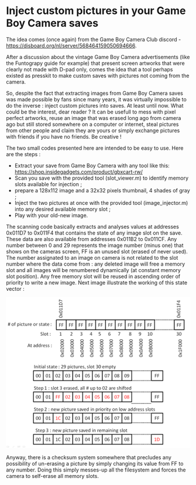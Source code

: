 # Inject custom pictures in your Game Boy Camera saves

The idea comes (once again) from the Game Boy Camera Club discord - https://disboard.org/nl/server/568464159050694666.

After a discussion about the vintage Game Boy Camera advertisements (like the Funtograpy guide for example) that present screen artworks that were clearly not made with D-pad only, comes the idea that a tool perhaps existed as presskit to make custom saves with pictures not coming from the camera.

So, despite the fact that extracting images from Game Boy Camera saves was made possible by fans since many years, it was virtually impossible to do the inverse : inject custom pictures into saves. At least until now. What could be the interest, dear reader ? It can be usefull to mess with pixel perfect artworks, reuse an image that was erased long ago from camera ago but still stored somewhere on a computer or internet, steal pictures from other people and claim they are yours or simply exchange pictures with friends if you have no friends. Be creative ! 

The two small codes presented here are intended to be easy to use. Here are the steps :
- Extract your save from Game Boy Camera with any tool like this: https://shop.insidegadgets.com/product/gbxcart-rw/
- Scan you save with the provided tool (slot_viewer.m) to identify memory slots available for injection ;
- prepare a 128x112 image and a 32x32 pixels thumbnail, 4 shades of gray ;  
- Inject the two pictures at once with the provided tool (image_injector.m) into any desired available memory slot ;
- Play with your old-new image.

The scanning code basically extracts and analyses values at addresses 0x011D7 to 0x011F4 that contains the state of any image slot on the save. These data are also available from addresses 0x011B2 to 0x011CF. Any number between 0 and 29 represents the image number (minus one) that shows on the cameras screen, FF is an unused slot (erased of never used). The number assignated to an image on camera is not related to the slot number where the data come from : any deleted image will free a memory slot and all images will be renumbered dynamically (at constant memory slot position). Any free memory slot will be reused in ascending order of priority to write a new image. Next image illustrate the working of this state vector :

![Vector state](https://github.com/Raphael-Boichot/Inject-pictures-in-your-Game-Boy-Camera-saves/blob/main/Pictures/Vector%20state.png)

Anyway, there is a checksum system somewhere that precludes any possibility of un-erasing a picture by simply changing its value from FF to any number. Doing this simply messes-up all the filesystem and forces the camera to self-erase all memory slots. 
